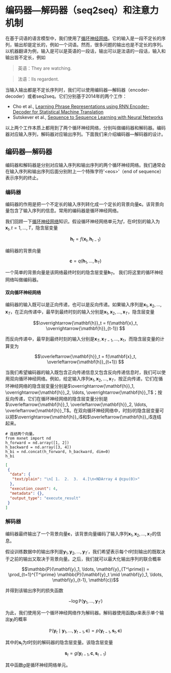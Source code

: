 # 编码器—解码器（seq2seq）和注意力机制


在基于词语的语言模型中，我们使用了[循环神经网络](../chapter_recurrent-neural-networks/rnn-gluon.md)。它的输入是一段不定长的序列，输出却是定长的，例如一个词语。然而，很多问题的输出也是不定长的序列。以机器翻译为例，输入是可以是英语的一段话，输出可以是法语的一段话，输入和输出皆不定长，例如

> 英语：They are watching.

> 法语：Ils regardent.

当输入输出都是不定长序列时，我们可以使用编码器—解码器（encoder-decoder）或者seq2seq。它们分别基于2014年的两个工作：

* Cho et al., [Learning Phrase Representations using RNN Encoder-Decoder for Statistical Machine Translation](https://www.aclweb.org/anthology/D14-1179)
* Sutskever et al., [Sequence to Sequence Learning with Neural Networks](https://papers.nips.cc/paper/5346-sequence-to-sequence-learning-with-neural-networks.pdf)

以上两个工作本质上都用到了两个循环神经网络，分别叫做编码器和解码器。编码器对应输入序列，解码器对应输出序列。下面我们来介绍编码器—解码器的设计。


## 编码器—解码器

编码器和解码器是分别对应输入序列和输出序列的两个循环神经网络。我们通常会在输入序列和输出序列后面分别附上一个特殊字符'&lt;eos&gt;'（end of sequence）表示序列的终止。

### 编码器

编码器的作用是把一个不定长的输入序列转化成一个定长的背景向量$\mathbf{c}$。该背景向量包含了输入序列的信息。常用的编码器是循环神经网络。

我们回顾一下[循环神经网络](../chapter_recurrent-neural-networks/rnn-scratch.md)知识。假设循环神经网络单元为$f$，在$t$时刻的输入为$\mathbf{x}_t, t=1, \ldots, T$，隐含层变量

$$\mathbf{h}_t = f(\mathbf{x}_t, \mathbf{h}_{t-1}) $$

编码器的背景向量

$$\mathbf{c} =  q(\mathbf{h}_1, \ldots, \mathbf{h}_T)$$

一个简单的背景向量是该网络最终时刻的隐含层变量$\mathbf{h}_T$。
我们将这里的循环神经网络叫做编码器。

#### 双向循环神经网络

编码器的输入既可以是正向传递，也可以是反向传递。如果输入序列是$\mathbf{x}_1, \mathbf{x}_2, \ldots, \mathbf{x}_T$，在正向传递中，最早到最终时刻的输入分别是$\mathbf{x}_1, \mathbf{x}_2, \ldots, \mathbf{x}_T$，隐含层变量

$$\overrightarrow{\mathbf{h}}_t = f(\mathbf{x}_t, \overrightarrow{\mathbf{h}}_{t-1}) $$


而反向传递中，最早到最终时刻的输入分别是$\mathbf{x}_T, \mathbf{x}_{T-1}, \ldots, \mathbf{x}_1$，而隐含层变量的计算变为

$$\overleftarrow{\mathbf{h}}_t = f(\mathbf{x}_t, \overleftarrow{\mathbf{h}}_{t+1}) $$




当我们希望编码器的输入既包含正向传递信息又包含反向传递信息时，我们可以使用双向循环神经网络。例如，给定输入序列$\mathbf{x}_1, \mathbf{x}_2, \ldots, \mathbf{x}_T$，按正向传递，它们在循环神经网络的隐含层变量分别是$\overrightarrow{\mathbf{h}}_1, \overrightarrow{\mathbf{h}}_2, \ldots, \overrightarrow{\mathbf{h}}_T$；按反向传递，它们在循环神经网络的隐含层变量分别是$\overleftarrow{\mathbf{h}}_1, \overleftarrow{\mathbf{h}}_2, \ldots, \overleftarrow{\mathbf{h}}_T$。在双向循环神经网络中，时刻$i$的隐含层变量可以把$\overrightarrow{\mathbf{h}}_i$和$\overleftarrow{\mathbf{h}}_i$连结起来。

```{.python .input  n=4}
# 连结两个向量。
from mxnet import nd
h_forward = nd.array([1, 2])
h_backward = nd.array([3, 4])
h_bi = nd.concat(h_forward, h_backward, dim=0)
h_bi
```

```{.json .output n=4}
[
 {
  "data": {
   "text/plain": "\n[ 1.  2.  3.  4.]\n<NDArray 4 @cpu(0)>"
  },
  "execution_count": 4,
  "metadata": {},
  "output_type": "execute_result"
 }
]
```

### 解码器

编码器最终输出了一个背景向量$\mathbf{c}$，该背景向量编码了输入序列$\mathbf{x}_1, \mathbf{x}_2, \ldots, \mathbf{x}_T$的信息。

假设训练数据中的输出序列是$\mathbf{y}_1, \mathbf{y}_2, \ldots, \mathbf{y}_{T^\prime}$，我们希望表示每个$t$时刻输出的既取决于之前的输出又取决于背景向量。之后，我们就可以最大化输出序列的联合概率

$$\mathbb{P}(\mathbf{y}_1, \ldots, \mathbf{y}_{T^\prime}) = \prod_{t=1}^{T^\prime} \mathbb{P}(\mathbf{y}_t \mid \mathbf{y}_1, \ldots, \mathbf{y}_{t-1}, \mathbf{c})$$


并得到该输出序列的损失函数

$$- \log\mathbb{P}(\mathbf{y}_1, \ldots, \mathbf{y}_{T^\prime})$$

为此，我们使用另一个循环神经网络作为解码器。解码器使用函数$p$来表示单个输出$\mathbf{y}_t$的概率

$$\mathbb{P}(\mathbf{y}_t \mid \mathbf{y}_1, \ldots, \mathbf{y}_{t-1}, \mathbf{c}) = p(\mathbf{y}_{t-1}, \mathbf{s}_t, \mathbf{c})$$

其中的$\mathbf{s}_t$为$t$时刻的解码器的隐含层变量。该隐含层变量

$$\mathbf{s}_t = g(\mathbf{y}_{t-1}, \mathbf{c}, \mathbf{s}_{t-1})$$

其中函数$g$是循环神经网络单元。


